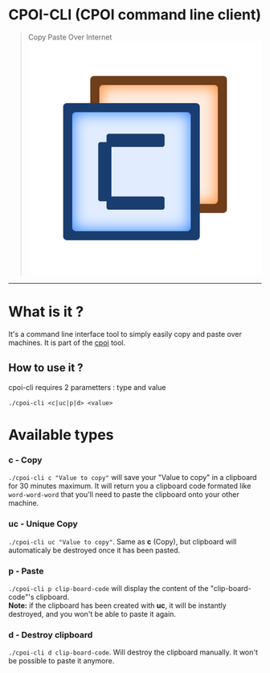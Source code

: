 # CPOI-CLI (CPOI command line client)
> Copy Paste Over Internet
> ![CPOI logo](./assets/logo.png)<br>
---
# What is it ?
It's a command line interface tool to simply easily copy and paste over machines.
It is part of the [cpoi](https://github.com/MagicTINTIN/cpoi) tool.

## How to use it ?
cpoi-cli requires 2 parametters : type and value
```
./cpoi-cli <c|uc|p|d> <value>
```

# Available types

### c - Copy
`./cpoi-cli c "Value to copy"` will save your "Value to copy" in a clipboard for 30 minutes maximum. It will return you a clipboard code formated like `word-word-word` that you'll need to paste the clipboard onto your other machine.

### uc - Unique Copy
`./cpoi-cli uc "Value to copy"`. Same as **c** (Copy), but clipboard will automaticaly be destroyed once it has been pasted.

### p - Paste
`./cpoi-cli p clip-board-code` will display the content of the "clip-board-code"'s clipboard.\
__Note:__ if the clipboard has been created with **uc**, it will be instantly destroyed, and you won't be able to paste it again.

### d - Destroy clipboard
`./cpoi-cli d clip-board-code`. Will destroy the clipboard manually. It won't be possible to paste it anymore.